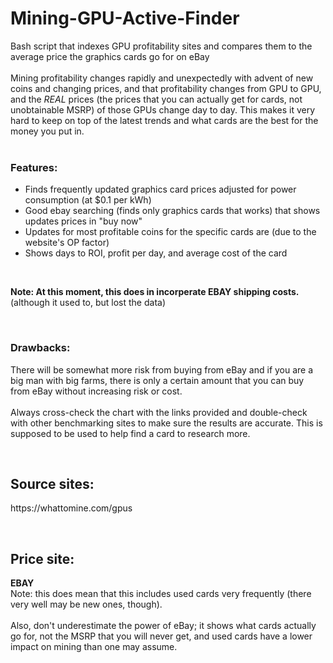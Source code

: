 # Mining-GPU-Active-Finder
<p>
	Bash script that indexes GPU profitability sites and compares them to the average price the graphics cards go for on eBay <br> <br>
	Mining profitability changes rapidly and unexpectedly with advent of new coins and changing prices, and that profitability changes from GPU to GPU, and the <i>REAL</i> prices (the prices that you can actually get for cards, not unobtainable MSRP) of those GPUs change day to day. This makes it very hard to keep on top of the latest trends and what cards are the best for the money you put in. <br> <br>
	<h3>Features:</h3>
</p>
	<ul>
		<li> Finds frequently updated graphics card prices adjusted for power consumption (at $0.1 per kWh) </li>
		<li> Good ebay searching (finds only graphics cards that works) that shows updates prices in "buy now" </li>
		<li> Updates for most profitable coins for the specific cards are (due to the website's OP factor) </li>
		<li> Shows days to ROI, profit per day, and average cost of the card </li>
	</ul>
<br>
<p><b>Note: At this moment, this does in incorperate EBAY shipping costs.</b> (although it used to, but lost the data) </p>
<br>
<h3>Drawbacks:</h3> 
<p>
	There will be somewhat more risk from buying from eBay and if you are a big man with big farms, there is only a certain amount that you can buy from eBay without increasing risk or cost. <br> <br>
	Always cross-check the chart with the links provided and double-check with other benchmarking sites to make sure the results are accurate. This is supposed to be used to help find a card to research more.
</p>
<br>
<h2> Source sites: </h1>
<p> https://whattomine.com/gpus </p>
<br>
<h2> Price site: </h2>
<p>
<b>EBAY</b>

<br>
Note: this does mean that this includes used cards very frequently (there very well may be new ones, though). 
<br> <br>
Also, don't underestimate the power of eBay; it shows what cards actually go for, not the MSRP that you will never get, and used cards have a lower impact on mining than one may assume.
</p>


